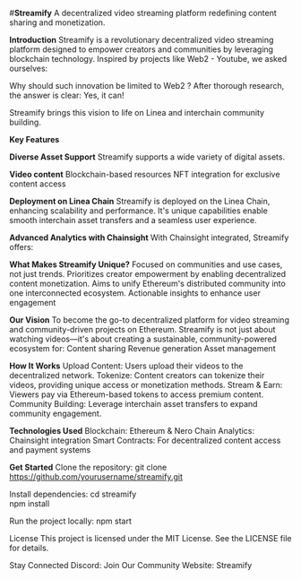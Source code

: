 #**Streamify**
A decentralized video streaming platform redefining content sharing and monetization.

**Introduction**
Streamify is a revolutionary decentralized video streaming platform designed to empower creators and communities by leveraging blockchain technology.
Inspired by projects like Web2 - Youtube, we asked ourselves:

Why should such innovation be limited to Web2 ?
After thorough research, the answer is clear: Yes, it can!

Streamify brings this vision to life on Linea and interchain community building.

**Key Features**

**Diverse Asset Support**
Streamify supports a wide variety of digital assets.

**Video content**
Blockchain-based resources
NFT integration for exclusive content access

**Deployment on Linea Chain**
Streamify is deployed on the Linea Chain, enhancing scalability and performance. It's unique capabilities enable smooth interchain asset transfers and a seamless user experience.

**Advanced Analytics with Chainsight**
With Chainsight integrated, Streamify offers:

**What Makes Streamify Unique?**
Focused on communities and use cases, not just trends.
Prioritizes creator empowerment by enabling decentralized content monetization.
Aims to unify Ethereum's distributed community into one interconnected ecosystem.
Actionable insights to enhance user engagement

**Our Vision**
To become the go-to decentralized platform for video streaming and community-driven projects on Ethereum. Streamify is not just about watching videos—it's about creating a sustainable, community-powered ecosystem for:
Content sharing
Revenue generation
Asset management

**How It Works**
Upload Content: Users upload their videos to the decentralized network.
Tokenize: Content creators can tokenize their videos, providing unique access or monetization methods.
Stream & Earn: Viewers pay via Ethereum-based tokens to access premium content.
Community Building: Leverage interchain asset transfers to expand community engagement.

**Technologies Used**
Blockchain: Ethereum & Nero Chain
Analytics: Chainsight integration
Smart Contracts: For decentralized content access and payment systems

**Get Started**
Clone the repository:
git clone https://github.com/yourusername/streamify.git  

Install dependencies:
cd streamify  
npm install  

Run the project locally:
npm start  

License
This project is licensed under the MIT License. See the LICENSE file for details.

Stay Connected
Discord: Join Our Community
Website: Streamify
